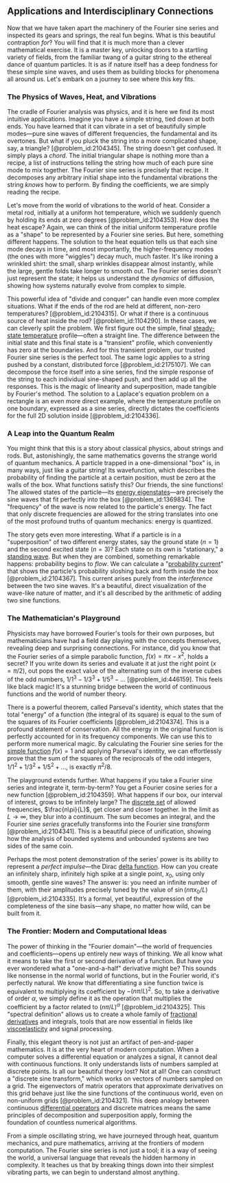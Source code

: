 ## Applications and Interdisciplinary Connections

Now that we have taken apart the machinery of the Fourier sine series and inspected its gears and springs, the real fun begins. What is this beautiful contraption *for*? You will find that it is much more than a clever mathematical exercise. It is a master key, unlocking doors to a startling variety of fields, from the familiar twang of a guitar string to the ethereal dance of quantum particles. It is as if nature itself has a deep fondness for these simple sine waves, and uses them as building blocks for phenomena all around us. Let's embark on a journey to see where this key fits.

### The Physics of Waves, Heat, and Vibrations

The cradle of Fourier analysis was physics, and it is here we find its most intuitive applications. Imagine you have a simple string, tied down at both ends. You have learned that it can vibrate in a set of beautifully simple modes—pure sine waves of different frequencies, the fundamental and its overtones. But what if you pluck the string into a more complicated shape, say, a triangle? [@problem_id:2104345]. The string doesn't get confused. It simply plays a *chord*. The initial triangular shape is nothing more than a recipe, a list of instructions telling the string how much of each pure sine mode to mix together. The Fourier sine series is precisely that recipe. It decomposes any arbitrary initial shape into the fundamental vibrations the string *knows* how to perform. By finding the coefficients, we are simply reading the recipe.

Let's move from the world of vibrations to the world of heat. Consider a metal rod, initially at a uniform hot temperature, which we suddenly quench by holding its ends at zero degrees [@problem_id:2104353]. How does the heat escape? Again, we can think of the initial uniform temperature profile as a "shape" to be represented by a Fourier sine series. But here, something different happens. The solution to the heat equation tells us that each sine mode decays in time, and most importantly, the higher-frequency modes (the ones with more "wiggles") decay much, much faster. It's like ironing a wrinkled shirt: the small, sharp wrinkles disappear almost instantly, while the large, gentle folds take longer to smooth out. The Fourier series doesn't just represent the state; it helps us understand the *dynamics* of diffusion, showing how systems naturally evolve from complex to simple.

This powerful idea of "divide and conquer" can handle even more complex situations. What if the ends of the rod are held at different, non-zero temperatures? [@problem_id:2104315]. Or what if there is a continuous source of heat inside the rod? [@problem_id:1104290]. In these cases, we can cleverly split the problem. We first figure out the simple, final [steady-state temperature](@article_id:136281) profile—often a straight line. The difference between the initial state and this final state is a "transient" profile, which conveniently has zero at the boundaries. And for this transient problem, our trusted Fourier sine series is the perfect tool. The same logic applies to a string pushed by a constant, distributed force [@problem_id:2175107]. We can decompose the force itself into a sine series, find the simple response of the string to each individual sine-shaped push, and then add up all the responses. This is the magic of linearity and superposition, made tangible by Fourier's method. The solution to a Laplace's equation problem on a rectangle is an even more direct example, where the temperature profile on one boundary, expressed as a sine series, directly dictates the coefficients for the full 2D solution inside [@problem_id:2104336].

### A Leap into the Quantum Realm

You might think that this is a story about classical physics, about strings and rods. But, astonishingly, the same mathematics governs the strange world of quantum mechanics. A particle trapped in a one-dimensional "box" is, in many ways, just like a guitar string! Its wavefunction, which describes the probability of finding the particle at a certain position, must be zero at the walls of the box. What functions satisfy this? Our friends, the sine functions! The allowed states of the particle—its [energy eigenstates](@article_id:151660)—are precisely the sine waves that fit perfectly into the box [@problem_id:1369834]. The "frequency" of the wave is now related to the particle's energy. The fact that only discrete frequencies are allowed for the string translates into one of the most profound truths of quantum mechanics: energy is quantized.

The story gets even more interesting. What if a particle is in a "superposition" of two different energy states, say the ground state ($n=1$) and the second excited state ($n=3$)? Each state on its own is "stationary," a [standing wave](@article_id:260715). But when they are combined, something remarkable happens: probability begins to *flow*. We can calculate a "[probability current](@article_id:150455)" that shows the particle's probability sloshing back and forth inside the box [@problem_id:2104367]. This current arises purely from the *interference* between the two sine waves. It's a beautiful, direct visualization of the wave-like nature of matter, and it's all described by the arithmetic of adding two sine functions.

### The Mathematician's Playground

Physicists may have borrowed Fourier's tools for their own purposes, but mathematicians have had a field day playing with the concepts themselves, revealing deep and surprising connections. For instance, did you know that the Fourier series of a simple parabolic function, $f(x) = \pi x - x^2$, holds a secret? If you write down its series and evaluate it at just the right point ($x=\pi/2$), out pops the exact value of the alternating sum of the inverse cubes of the odd numbers, $1/1^3 - 1/3^3 + 1/5^3 - \dots$ [@problem_id:446159]. This feels like black magic! It's a stunning bridge between the world of continuous functions and the world of number theory.

There is a powerful theorem, called Parseval's identity, which states that the total "energy" of a function (the integral of its square) is equal to the sum of the squares of its Fourier coefficients [@problem_id:2104374]. This is a profound statement of conservation. All the energy in the original function is perfectly accounted for in its frequency components. We can use this to perform more numerical magic. By calculating the Fourier sine series for the [simple function](@article_id:160838) $f(x)=1$ and applying Parseval's identity, we can effortlessly prove that the sum of the squares of the reciprocals of the odd integers, $1/1^2 + 1/3^2 + 1/5^2 + \dots$, is exactly $\pi^2/8$.

The playground extends further. What happens if you take a Fourier sine series and integrate it, term-by-term? You get a Fourier cosine series for a new function [@problem_id:2104359]. What happens if our box, our interval of interest, grows to be infinitely large? The [discrete set](@article_id:145529) of allowed frequencies, $\frac{n\pi}{L}$, get closer and closer together. In the limit as $L \to \infty$, they blur into a continuum. The sum becomes an integral, and the Fourier sine *series* gracefully transforms into the Fourier sine *transform* [@problem_id:2104341]. This is a beautiful piece of unification, showing how the analysis of bounded systems and unbounded systems are two sides of the same coin.

Perhaps the most potent demonstration of the series' power is its ability to represent a *perfect impulse*—the Dirac [delta function](@article_id:272935). How can you create an infinitely sharp, infinitely high spike at a single point, $x_0$, using only smooth, gentle sine waves? The answer is: you need an infinite number of them, with their amplitudes precisely tuned by the value of $\sin(n\pi x_0/L)$ [@problem_id:2104335]. It’s a formal, yet beautiful, expression of the completeness of the sine basis—any shape, no matter how wild, can be built from it.

### The Frontier: Modern and Computational Ideas

The power of thinking in the "Fourier domain"—the world of frequencies and coefficients—opens up entirely new ways of thinking. We all know what it means to take the first or second derivative of a function. But have you ever wondered what a "one-and-a-half" derivative might be? This sounds like nonsense in the normal world of functions, but in the Fourier world, it's perfectly natural. We know that differentiating a sine function twice is equivalent to multiplying its coefficient by $-(n\pi/L)^2$. So, to take a derivative of order $\alpha$, we simply define it as the operation that multiplies the coefficient by a factor related to $(n\pi/L)^\alpha$ [@problem_id:2104325]. This "spectral definition" allows us to create a whole family of [fractional derivatives](@article_id:177315) and integrals, tools that are now essential in fields like [viscoelasticity](@article_id:147551) and signal processing.

Finally, this elegant theory is not just an artifact of pen-and-paper mathematics. It is at the very heart of modern computation. When a computer solves a differential equation or analyzes a signal, it cannot deal with continuous functions. It only understands lists of numbers sampled at discrete points. Is all our beautiful theory lost? Not at all! One can construct a "discrete sine transform," which works on vectors of numbers sampled on a grid. The eigenvectors of matrix operators that approximate derivatives on this grid behave just like the sine functions of the continuous world, even on non-uniform grids [@problem_id:2104321]. This deep analogy between continuous [differential operators](@article_id:274543) and discrete matrices means the same principles of decomposition and superposition apply, forming the foundation of countless numerical algorithms.

From a simple oscillating string, we have journeyed through heat, quantum mechanics, and pure mathematics, arriving at the frontiers of modern computation. The Fourier sine series is not just a tool; it is a way of seeing the world, a universal language that reveals the hidden harmony in complexity. It teaches us that by breaking things down into their simplest vibrating parts, we can begin to understand almost anything.
